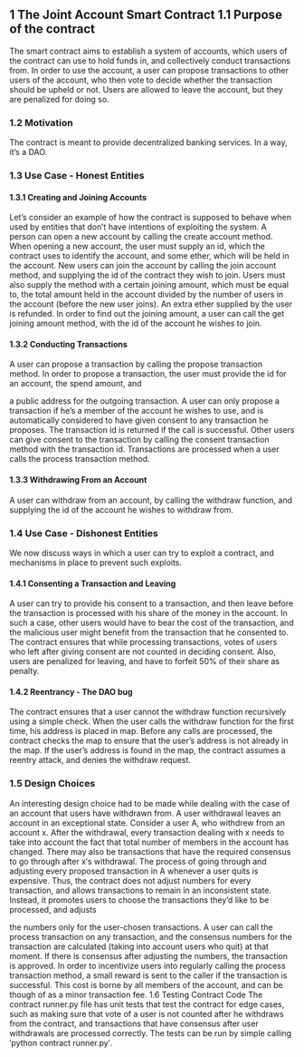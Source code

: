 ## 1 The Joint Account Smart Contract 1.1 Purpose of the contract
The smart contract aims to establish a system of accounts, which users of the contract can use to hold funds in, and collectively conduct transactions from. In order to use the account, a user can propose transactions to other users of the account, who then vote to decide whether the transaction should be upheld or not. Users are allowed to leave the account, but they are penalized for doing so.
### 1.2 Motivation
The contract is meant to provide decentralized banking services. In a way, it’s a DAO.
### 1.3 Use Case - Honest Entities
#### 1.3.1 Creating and Joining Accounts
Let’s consider an example of how the contract is supposed to behave when used by entities that don’t have intentions of exploiting the system. A person can open a new account by calling the create account method. When opening a new account, the user must supply an id, which the contract uses to identify the account, and some ether, which will be held in the account.
New users can join the account by calling the join account method, and supplying the id of the contract they wish to join. Users must also supply the method with a certain joining amount, which must be equal to, the total amount held in the account divided by the number of users in the account (before the new user joins). An extra ether supplied by the user is refunded. In order to find out the joining amount, a user can call the get joining amount method, with the id of the account he wishes to join.
#### 1.3.2 Conducting Transactions
A user can propose a transaction by calling the propose transaction method. In order to propose a transaction, the user must provide the id for an account, the spend amount, and

a public address for the outgoing transaction. A user can only propose a transaction if he’s a member of the account he wishes to use, and is automatically considered to have given consent to any transaction he proposes. The transaction id is returned if the call is successful. Other users can give consent to the transaction by calling the consent transaction method with the transaction id. Transactions are processed when a user calls the process transaction method.
#### 1.3.3 Withdrawing From an Account
A user can withdraw from an account, by calling the withdraw function, and supplying the id of the account he wishes to withdraw from.
### 1.4 Use Case - Dishonest Entities
We now discuss ways in which a user can try to exploit a contract, and mechanisms in place to prevent such exploits.
#### 1.4.1 Consenting a Transaction and Leaving
A user can try to provide his consent to a transaction, and then leave before the transaction is processed with his share of the money in the account. In such a case, other users would have to bear the cost of the transaction, and the malicious user might benefit from the transaction that he consented to. The contract ensures that while processing transactions, votes of users who left after giving consent are not counted in deciding consent. Also, users are penalized for leaving, and have to forfeit 50% of their share as penalty.
#### 1.4.2 Reentrancy - The DAO bug
The contract ensures that a user cannot the withdraw function recursively using a simple check. When the user calls the withdraw function for the first time, his address is placed in map. Before any calls are processed, the contract checks the map to ensure that the user’s address is not already in the map. If the user’s address is found in the map, the contract assumes a reentry attack, and denies the withdraw request.
### 1.5 Design Choices
An interesting design choice had to be made while dealing with the case of an account that users have withdrawn from. A user withdrawal leaves an account in an exceptional state. Consider a user A, who withdrew from an account x. After the withdrawal, every transaction dealing with x needs to take into account the fact that total number of members in the account has changed. There may also be transactions that have the required consensus to go through after x′s withdrawal. The process of going through and adjusting every proposed transaction in A whenever a user quits is expensive. Thus, the contract does not adjust numbers for every transaction, and allows transactions to remain in an inconsistent state. Instead, it promotes users to choose the transactions they’d like to be processed, and adjusts


the numbers only for the user-chosen transactions. A user can call the process transaction on any transaction, and the consensus numbers for the transaction are calculated (taking into account users who quit) at that moment. If there is consensus after adjusting the numbers, the transaction is approved. In order to incentivize users into regularly calling the process transaction method, a small reward is sent to the caller if the transaction is successful. This cost is borne by all members of the account, and can be though of as a minor transaction fee.
1.6 Testing Contract Code
The contract runner.py file has unit tests that test the contract for edge cases, such as making sure that vote of a user is not counted after he withdraws from the contract, and transactions that have consensus after user withdrawals are processed correctly. The tests can be run by simple calling ′python contract runner.py′.
